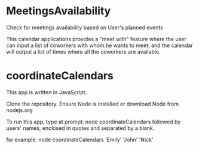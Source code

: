 # MeetingsAvailability

Check for meetings availability based on User's planned events

This calendar applications provides a "meet with" feature where the user
can input a list of coworkers with whom he wants to meet, and the calendar will
output a list of times where all the coworkers are available.

# coordinateCalendars

This app is written in JavaScript.

Clone the repository.
Ensure Node is installed or download Node from nodejs.org

To run this app, type at prompt:
node coordinateCalendars
followed by users' names, enclosed in quotes and separated by a blank.

for example:
node coordinateCalendars 'Emily' 'John' 'Nick'
